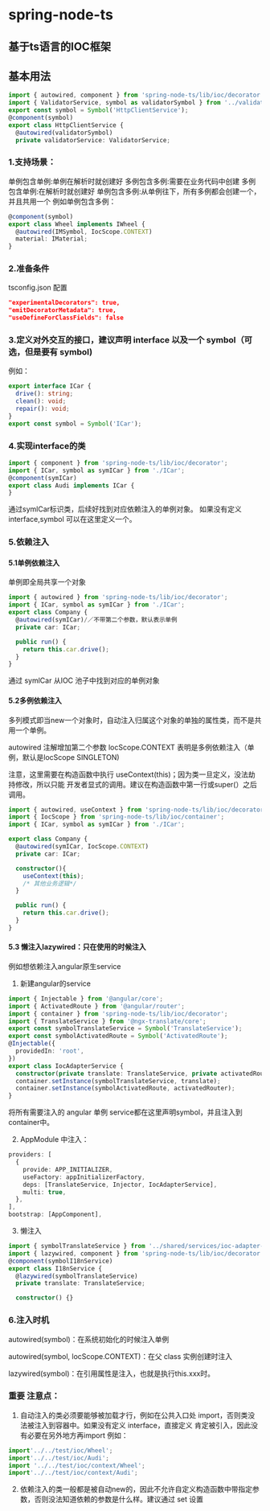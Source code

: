 # spring-node-ts

## 基于ts语言的IOC框架

## 基本用法
```ts
import { autowired, component } from 'spring-node-ts/lib/ioc/decorator';
import { ValidatorService, symbol as validatorSymbol } from '../validator/validator.service';
export const symbol = Symbol('HttpClientService');
@component(symbol)
export class HttpClientService {
  @autowired(validatorSymbol)
  private validatorService: ValidatorService;
```

### 1.支持场景：
单例包含单例:单例在解析时就创建好
多例包含多例:需要在业务代码中创建
多例包含单例:在解析时就创建好
单例包含多例:从单例往下，所有多例都会创建一个，并且共用一个
例如单例包含多例：
```ts
@component(symbol)
export class Wheel implements IWheel {
  @autowired(IMSymbol, IocScope.CONTEXT)
  material: IMaterial;
}
```

### 2.准备条件
tsconfig.json 配置
```json
"experimentalDecorators": true,
"emitDecoratorMetadata": true,
"useDefineForClassFields": false
```

### 3.定义对外交互的接口，建议声明 interface 以及一个 symbol（可选，但是要有 symbol)
例如：
```ts
export interface ICar {
  drive(): string;
  clean(): void;
  repair(): void;
}
export const symbol = Symbol('ICar');
```
### 4.实现interface的类
```ts
import { component } from 'spring-node-ts/lib/ioc/decorator';
import { ICar, symbol as symICar } from './ICar';
@component(symICar)
export class Audi implements ICar {
}
```
通过symlCar标识类，后续好找到对应依赖注入的单例对象。
如果没有定义interface,symbol 可以在这里定义一个。

### 5.依赖注入
#### 5.1单例依赖注入
单例即全局共享一个对象
```ts
import { autowired } from 'spring-node-ts/lib/ioc/decorator';
import { ICar, symbol as symICar } from './ICar';
export class Company {
  @autowired(symICar)/／不带第二个参数，默认表示单例
  private car: ICar;

  public run() {
    return this.car.drive();
  }
}
```
通过 symlCar 从IOC 池子中找到对应的单例对象

#### 5.2多例依赖注入
多列模式即当new一个对象时，自动注入归属这个对象的单独的属性类，而不是共用一个单例。

autowired 注解增加第二个参数 locScope.CONTEXT 表明是多例依赖注入（单例，默认是locScope SINGLETON)

注意，这里需要在构造函数中执行 useContext(this)；因为类一旦定义，没法劫持修改，所以只能 开发者显式的调用。建议在构造函数中第一行或super(）之后调用。

```ts
import { autowired, useContext } from 'spring-node-ts/lib/ioc/decorator';
import { IocScope } from 'spring-node-ts/lib/ioc/container';
import { ICar, symbol as symICar } from './ICar';

export class Company {
  @autowired(symICar, IocScope.CONTEXT)
  private car: ICar;

  constructor(){
    useContext(this);
    /* 其他业务逻辑*/
  }

  public run() {
    return this.car.drive();
  }
}
```

#### 5.3 懒注入lazywired：只在使用的时候注入
例如想依赖注入angular原生service

1. 新建angular的service
```ts
import { Injectable } from '@angular/core';
import { ActivatedRoute } from '@angular/router';
import { container } from 'spring-node-ts/lib/ioc/decorator';
import { TranslateService } from '@ngx-translate/core';
export const symbolTranslateService = Symbol('TranslateService');
export const symbolActivatedRoute = Symbol('ActivatedRoute');
@Injectable({
  providedIn: 'root',
})
export class IocAdapterService {
  constructor(private translate: TranslateService, private activatedRouter: ActivatedRoute) {
  container.setInstance(symbolTranslateService, translate);
  container.setInstance(symbolActivatedRoute, activatedRouter);
}
```
将所有需要注入的 angular 单例 service都在这里声明symbol，并且注入到container中。

2. AppModule 中注入：
```ts
providers: [
  {
    provide: APP_INITIALIZER,
    useFactory: appInitializerFactory,
    deps: [TranslateService, Injector, IocAdapterService],
    multi: true,
  },
],
bootstrap: [AppComponent],
```

3. 懒注入
```ts
import { symbolTranslateService } from '../shared/services/ioc-adapter-service';
import { lazywired, component } from 'spring-node-ts/lib/ioc/decorator';
@component(symbolI18nService)
export class I18nService {
  @lazywired(symbolTranslateService)
  private translate: TranslateService;

  constructor() {}
```


### 6.注入时机
autowired(symbol)：在系统初始化的时候注入单例

autowired(symbol, locScope.CONTEXT)：在父 class 实例创建时注入

lazywired(symbol)：在引用属性是注入，也就是执行this.xxx时。

### 重要 注意点：
1. 自动注入的类必须要能够被加载才行，例如在公共入口处 import，否则类没法被注入到容器中。如果没有定义 interface，直接定义
肯定被引入，因此没有必要在另外地方再import
例如：
```ts
import'../../test/ioc/Wheel';
import'../../test/ioc/Audi';
import '../../test/ioc/context/Wheel';
import'../../test/ioc/context/Audi';
```
2. 依赖注入的类一般都是被自动new的，因此不允许自定义构造函数中带指定参数，否则没法知道依赖的参数是什么样。建议通过 set 设置
